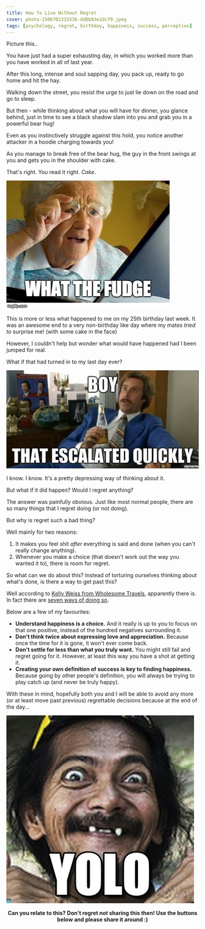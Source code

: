 ```yaml
---
title: How To Live Without Regret
cover: photo-1506702315536-dd8b83e2dcf9.jpeg
tags: [psychology, regret, birthday, happiness, success, perception]
---
```


Picture this..

You have just had a super exhausting day, in which you worked more than you have worked in all of last year.

After this long, intense and soul sapping day, you pack up, ready to go home and hit the hay.

Walking down the street, you resist the urge to just lie down on the road and go to sleep.

But then - while thinking about what you will have for dinner, you glance behind, just in time to see a black shadow slam into you and grab you in a powerful bear hug!

Even as you instinctively struggle against this hold, you notice another attacker in a hoodie charging towards you!

As you manage to break free of the bear hug, the guy in the front swings at you and gets you in the shoulder with cake.

That's right. You read it right. _Cake_.

<img src="wtf-old-lady.jpg" alt="What the hell?" title="Since when do people attack with cake?!" />

This is more or less what happened to me on my 25th birthday last week. It was an awesome end to a very non-birthday like day where my mates _tried to_ surprise me! (with some cake in the face)

However, I couldn't help but wonder what would have happened had I been jumped for real.

What if that had turned in to my last day ever?

<img src="escalated-quickly.jpg" alt="That escalated quickly." />

I know. I know. It's a pretty depressing way of thinking about it.

But what if it did happen? Would I regret anything?

The answer was painfully obvious. Just like most normal people, there are so many things that I regret doing (or not doing).

But why is regret such a bad thing?

Well mainly for two reasons:

1.  It makes you feel shit _after_ everything is said and done (when you can't really change anything).
2.  Whenever you make a choice (that doesn't work out the way you wanted it to), there is room for regret.

So what can we do about this? Instead of torturing ourselves thinking about what's done, is there a way to get past this?

Well according to <a href="http://wholesometravel.com/" target="_blank">Kelly Weiss from Wholesome Travels</a>, apparently there is. In fact there are <a href="http://www.lifehack.org/319471/7-things-you-should-always-keep-mind-live-without-regrets" target="_blank">seven ways of doing so</a>.

Below are a few of my favourites:

- **Understand happiness is a choice.** And it really is up to you to focus on that one positive, instead of the hundred negatives surrounding it.
- **Don't think twice about expressing love and appreciation.** Because once the time for it is gone, it won't ever come back.
- **Don't settle for less than what you truly want.** You might still fail and regret going for it. However, at least this way you have a shot at getting it.
- **Creating your own definition of success is key to finding happiness.** Because going by other people's definition, you will always be trying to play catch up (and never be truly happy).

With these in mind, hopefully both you and I will be able to avoid any more (or at least move past previous) regrettable decisions because at the end of the day...

<img src="yolo.jpg" title="..and it's all about making the most of this one time!" />

<p style="text-align: center;"><strong>Can you relate to this? Don't regret not sharing this then! Use the buttons below and please share it around :)</strong></p>
